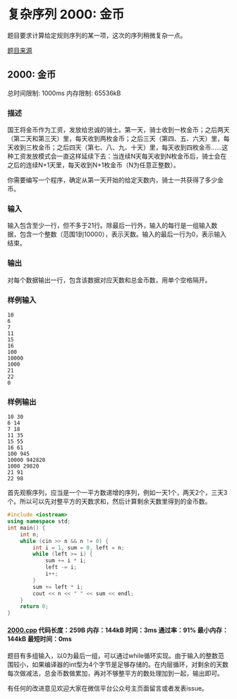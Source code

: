 # 复杂序列 2000: 金币

题目要求计算给定规则序列的某一项，这次的序列稍微复杂一点。

[题目来源](http://bailian.openjudge.cn/practice/2000/)

## 2000: 金币

总时间限制: 1000ms    内存限制: 65536kB

### 描述

国王将金币作为工资，发放给忠诚的骑士。第一天，骑士收到一枚金币；之后两天（第二天和第三天）里，每天收到两枚金币；之后三天（第四、五、六天）里，每天收到三枚金币；之后四天（第七、八、九、十天）里，每天收到四枚金币……这种工资发放模式会一直这样延续下去：当连续N天每天收到N枚金币后，骑士会在之后的连续N+1天里，每天收到N+1枚金币（N为任意正整数）。

你需要编写一个程序，确定从第一天开始的给定天数内，骑士一共获得了多少金币。

### 输入

输入包含至少一行，但不多于21行。除最后一行外，输入的每行是一组输入数据，包含一个整数（范围1到10000），表示天数。输入的最后一行为0，表示输入结束。

### 输出

对每个数据输出一行，包含该数据对应天数和总金币数，用单个空格隔开。

### 样例输入
```
10
6
7
11
15
16
100
10000
1000
21
22
0
```
### 样例输出
```
10 30
6 14
7 18
11 35
15 55
16 61
100 945
10000 942820
1000 29820
21 91
22 98
```
首先观察序列，应当是一个一平方数递增的序列，例如一天1个，两天2个，三天3个。所以可以先对整平方的天数求和，然后计算剩余天数里得到的金币数。
```cpp
#include <iostream>
using namespace std;
int main() {
	int n;
	while (cin >> n && n != 0) {
		int i = 1, sum = 0, left = n;
		while (left >= i) {
			sum += i * i;
			left -= i;
			i++;
		}
		sum += left * i;
		cout << n << " " << sum << endl;
	}
	return 0;
}
```
#### [2000.cpp](/Code/2000-2099/2000.cpp) 代码长度：259B 内存：144kB 时间：3ms 通过率：91% 最小内存：144kB  最短时间：0ms

题目有多组输入，以0为最后一组，可以通过while循环实现。由于输入的整数范围较小，如果编译器的int型为4个字节是足够存储的。在内层循环，对剩余的天数每次做减法，总金币数做累加，再对不够整平方的数处理加到一起，输出即可。

有任何的改进意见欢迎大家在微信平台公众号主页面留言或者发表issue。
